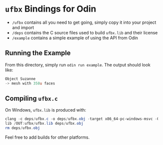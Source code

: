 # `ufbx` Bindings for Odin

- `/ufbx` contains all you need to get going, simply copy it into your project and import 
- `/deps` contains the C source files used to build `ufbx.lib` and their license
- `/example` contains a simple example of using the API from Odin

## Running the Example

From this directory, simply run `odin run example`. The output should look like:

```powershell
Object Suzanne
-> mesh with 358u faces
```

## Compiling `ufbx.c`

On Windows, `ufbx.lib` is produced with:

```powershell
clang -c deps/ufbx.c -o deps/ufbx.obj -target x86_64-pc-windows-msvc -O3
lib /OUT:ufbx/ufbx.lib deps/ufbx.obj
rm deps/ufbx.obj
```

Feel free to add builds for other platforms.
